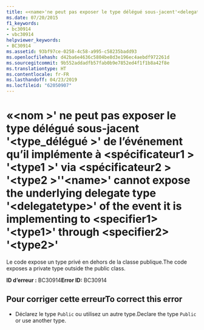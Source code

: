 ```yaml
---
title: «<name>'ne peut pas exposer le type délégué sous-jacent'<delegatetype>' de l’événement qu’il implémente à <specifier1> '<type1>' via <specifier2> '<type2>»
ms.date: 07/20/2015
f1_keywords:
- bc30914
- vbc30914
helpviewer_keywords:
- BC30914
ms.assetid: 93bf97ce-0258-4c58-a995-c58235badd93
ms.openlocfilehash: d42ba6e4636c5804be8d3e196ec4aebdf972261d
ms.sourcegitcommit: 9b552addadfb57fab0b9e7852ed4f1f1b8a42f8e
ms.translationtype: HT
ms.contentlocale: fr-FR
ms.lasthandoff: 04/23/2019
ms.locfileid: "62050907"
---
```

# <a name="name-cannot-expose-the-underlying-delegate-type-delegatetype-of-the-event-it-is-implementing-to-specifier1-type1-through-specifier2-type2"></a><span data-ttu-id="02678-102">«\<nom >' ne peut pas exposer le type délégué sous-jacent '\<type_délégué >' de l’événement qu’il implémente à \<spécificateur1 > '\<type1 >' via \<spécificateur2 > '\<type2 >'</span><span class="sxs-lookup"><span data-stu-id="02678-102">'\<name>' cannot expose the underlying delegate type '\<delegatetype>' of the event it is implementing to \<specifier1> '\<type1>' through \<specifier2> '\<type2>'</span></span>
<span data-ttu-id="02678-103">Le code expose un type privé en dehors de la classe publique.</span><span class="sxs-lookup"><span data-stu-id="02678-103">The code exposes a private type outside the public class.</span></span>  
  
 <span data-ttu-id="02678-104">**ID d’erreur :** BC30914</span><span class="sxs-lookup"><span data-stu-id="02678-104">**Error ID:** BC30914</span></span>  
  
## <a name="to-correct-this-error"></a><span data-ttu-id="02678-105">Pour corriger cette erreur</span><span class="sxs-lookup"><span data-stu-id="02678-105">To correct this error</span></span>  
  
- <span data-ttu-id="02678-106">Déclarez le type `Public` ou utilisez un autre type.</span><span class="sxs-lookup"><span data-stu-id="02678-106">Declare the type `Public` or use another type.</span></span>